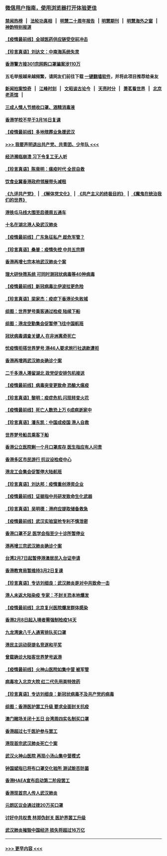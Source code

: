 ### [微信用户指南，使用浏览器打开体验更佳](https://github.com/gfw-breaker/banned-news1/blob/master/indexes/wechat-guide.md?t=0)
#### [禁闻热榜](热点新闻.md?t=0)  &nbsp;&nbsp;|&nbsp;&nbsp; [法轮功真相](https://github.com/gfw-breaker/truth/blob/master/README.md?t=0) &nbsp;&nbsp;|&nbsp;&nbsp; [明慧二十周年报告](https://github.com/gfw-breaker/mh-reports/blob/master/README.md?t=0) &nbsp;&nbsp;|&nbsp;&nbsp;[明慧期刊](https://github.com/gfw-breaker/mh-qikan) &nbsp;&nbsp;|&nbsp;&nbsp; [明慧海外之窗](https://github.com/gfw-breaker/mh-news/blob/master/README.md?t=0) &nbsp;&nbsp;|&nbsp;&nbsp; [神韵特别报道](https://github.com/gfw-breaker/mh-news/blob/master/shenyun.md?t=0)
#### [【疫情最前线】全球医药供应链受空前冲击](../pages/nsc415/n11869614.md?t=02160633) 
#### [【珍言真语】刘达文：中南海系统失灵](../pages/nsc415/n11869465.md?t=02160633) 
#### [香港警方接301宗网购口罩骗案涉110万](../pages/nsc415/n11867572.md?t=02160633) 
#### 五毛举报越来越频繁，请网友们前往下载 [一键翻墙软件](https://github.com/gfw-breaker/ssr-accounts)，并将此项目推荐给亲友
#### [新闻拍案惊奇](https://github.com/gfw-breaker/banned-news1/blob/master/pages/link4.md) &nbsp;&nbsp;|&nbsp;&nbsp; [江峰时刻](https://github.com/gfw-breaker/banned-news1/blob/master/pages/link4.md) &nbsp;&nbsp;|&nbsp;&nbsp; [文昭谈古论今](https://github.com/gfw-breaker/banned-news1/blob/master/pages/link4.md) &nbsp;&nbsp;|&nbsp;&nbsp; [天亮时分](https://github.com/gfw-breaker/banned-news1/blob/master/pages/link4.md) &nbsp;&nbsp;|&nbsp;&nbsp; [萧茗看世界](https://github.com/gfw-breaker/banned-news1/blob/master/pages/link4.md) &nbsp;&nbsp;|&nbsp;&nbsp; [北京老茶馆](https://github.com/gfw-breaker/banned-news1/blob/master/pages/link4.md) &nbsp;&nbsp;|&nbsp;&nbsp; 
#### [三成人情人节想收口罩、酒精消毒液](../pages/nsc415/n11867523.md?t=02160633) 
#### [香港学校不早于3月16日复课](../pages/nsc415/n11867498.md?t=02160633) 
#### [【疫情最前线】多地殡葬业急援武汉](../pages/nsc415/n11866914.md?t=02160633) 
#### [>>> 我要声明退出共产党、共青团、少年队 <<<](https://github.com/begood0513/goodnews/blob/master/quit/letter.md) 
#### [经济濒临崩溃 习下令复工无人听](../pages/nsc415/n11867269.md?t=02160633) 
#### [【珍言真语】陈竟明：瘟疫时代 全民自救](../pages/nsc415/n11866765.md?t=02160633) 
#### [饮食业冀香港政府领展带头减租](../pages/nsc415/n11864876.md?t=02160633) 
#### [《九评共产党》](https://github.com/begood0513/9ping.md/blob/master/README.md) &nbsp;|&nbsp; [《解体党文化》](../../../../jtdwh.md/blob/master/README.md)  &nbsp;|&nbsp; [《共产主义的终极目的》](../../../../gczydzjmd.md/blob/master/README.md) &nbsp;|&nbsp; [《魔鬼在统治我们的世界》](../../../../mgztzwmdsj.md/blob/master/README.md) 
#### [港铁屯马线大围至启德周五通车](../pages/nsc415/n11864842.md?t=02160633) 
#### [十名在湖北港人染武汉肺炎](../pages/nsc415/n11864807.md?t=02160633) 
#### [【疫情最前线】广东急征私产 趁危军管？](../pages/nsc415/n11864205.md?t=02160633) 
#### [【珍言真语】桑普：疫情失控 中共五宗罪](../pages/nsc415/n11864157.md?t=02160633) 
#### [香港再增七宗本地武汉肺炎个案](../pages/nsc415/n11862405.md?t=02160633) 
#### [理大研快筛系统 可同时测冠状病毒等40种病毒](../pages/nsc415/n11862376.md?t=02160633) 
#### [【疫情最前线】新冠病毒比伊波拉更危险](../pages/nsc415/n11862199.md?t=02160633) 
#### [【珍言真语】梁家杰：疫症下香港沦失败城](../pages/nsc415/n11861588.md?t=02160633) 
#### [组图：世界梦号乘客通过检疫 陆续下船](../pages/nsc415/n11858302.md?t=02160633) 
#### [组图：港龙空勤集会促暂停飞往中国航班](../pages/nsc415/n11858190.md?t=02160633) 
#### [冠状病毒调查关键人 在非洲离奇死亡](../pages/nsc415/n11859798.md?t=02160633) 
#### [忧疫情拒搭世界梦号 港46人要求旅行社退款遭拒](../pages/nsc415/n11859849.md?t=02160633) 
#### [香港再增两武汉肺炎确诊个案](../pages/nsc415/n11859833.md?t=02160633) 
#### [二千多港人滞留湖北 政党促安排包机接送](../pages/nsc415/n11859831.md?t=02160633) 
#### [【疫情最前线】病毒突变更致命 恐酿大瘟疫](../pages/nsc415/n11859604.md?t=02160633) 
#### [【珍言真语】黎明：疫症危机 闪现转变火花](../pages/nsc415/n11859199.md?t=02160633) 
#### [【疫情最前线】死亡人数恐上万 6成病逝家中](../pages/nsc415/n11856687.md?t=02160633) 
#### [【珍言真语】潘东凯：中国成疫国 港人自救](../pages/nsc415/n11856962.md?t=02160633) 
#### [世界梦号船员乘客下船](../pages/nsc415/n11856883.md?t=02160633) 
#### [香港公立医院剩一个月口罩库存 医生指应有人问责](../pages/nsc415/n11856875.md?t=02160633) 
#### [香港多区市民游行 抗议设检疫中心](../pages/nsc415/n11856866.md?t=02160633) 
#### [港龙工会集会促暂停大陆航班](../pages/nsc415/n11856840.md?t=02160633) 
#### [【珍言真语】刘达邦：疫情重创港资企业](../pages/nsc415/n11854274.md?t=02160633) 
#### [【疫情最前线】证据指中共研发致命生化武器](../pages/nsc415/n11853087.md?t=02160633) 
#### [【珍言真语】吴明德：港府应提取储备救急](../pages/nsc415/n11852734.md?t=02160633) 
#### [【疫情最前线】武汉实验室抢专利不慎泄密](../pages/nsc415/n11850310.md?t=02160633) 
#### [香港口罩不足 医学会指至少十诊所暂停业](../pages/nsc415/n11850301.md?t=02160633) 
#### [港再增三宗武汉肺炎确诊个案](../pages/nsc415/n11850328.md?t=02160633) 
#### [台湾2月7日起暂停港澳居民入台证申请](../pages/nsc415/n11850304.md?t=02160633) 
#### [香港教育局暂维持3月2日复课](../pages/nsc415/n11850260.md?t=02160633) 
#### [【珍言真语】专访刘细良：武汉肺炎是对中共致命一击](../pages/nsc415/n11849934.md?t=02160633) 
#### [港人未返大陆染疫 专家：不封关恐本地爆发](../pages/nsc415/n11848021.md?t=02160633) 
#### [【疫情最前线】北京复兴医院爆发群体感染](../pages/nsc415/n11847626.md?t=02160633) 
#### [香港2月8日起入境者需强制检疫14天](../pages/nsc415/n11847658.md?t=02160633) 
#### [九龙湾逾八千人通宵排队买口罩](../pages/nsc415/n11847647.md?t=02160633) 
#### [港民主运动获提名竞逐和平奖](../pages/nsc415/n11847633.md?t=02160633) 
#### [曾载确诊大陆客世界梦号返港](../pages/nsc415/n11847608.md?t=02160633) 
#### [【疫情最前线】火神山医院如集中营 被军管](../pages/nsc415/n11847524.md?t=02160633) 
#### [病毒攻入北京大院 红二代先用美特效药](../pages/nsc415/n11847427.md?t=02160633) 
#### [【珍言真语】专访刘细良：新冠状病毒不及共产党的病毒](../pages/nsc415/n11847164.md?t=02160633) 
#### [组图：香港医护罢工升级 要求全面封关抗疫](../pages/nsc415/n11844107.md?t=02160633) 
#### [澳门赌场关闭十五日 台湾周四实名制买口罩](../pages/nsc415/n11845083.md?t=02160633) 
#### [香港超过七千医护参与罢工](../pages/nsc415/n11845051.md?t=02160633) 
#### [港现首宗武汉肺炎死亡个案](../pages/nsc415/n11844998.md?t=02160633) 
#### [武汉火神山医院 再现小汤山集中营模式](../pages/nsc415/n11844763.md?t=02160633) 
#### [钟国斌指已将布口罩交化验所 测试能否防菌](../pages/nsc415/n11842783.md?t=02160633) 
#### [香港HAEA宣布启动第二阶段罢工](../pages/nsc415/n11842723.md?t=02160633) 
#### [香港现首宗人传人武汉肺炎](../pages/nsc415/n11842766.md?t=02160633) 
#### [元朗区议会通过拨20万买口罩](../pages/nsc415/n11842754.md?t=02160633) 
#### [讨好中共权贵 林郑伪封关 医护界罢工升级](../pages/nsc415/n11842359.md?t=02160633) 
#### [武汉肺炎摧毁中国经济 损失将超过16万亿](../pages/nsc415/n11839723.md?t=02160633) 

----
#### [ >>> 更早内容 <<< ](../indexes/nsc415-earlier.md)
